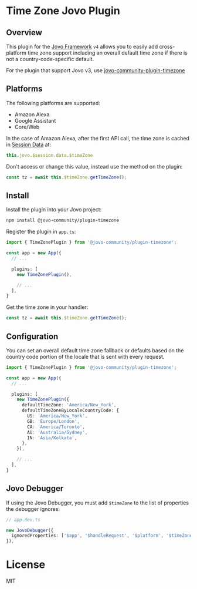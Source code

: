 # Time Zone Jovo Plugin
## Overview

This plugin for the [Jovo Framework](https://github.com/jovotech/jovo-framework) `v4` allows you to easily add cross-platform time zone support including an overall default time zone if there is not a country-code-specific default.

For the plugin that support Jovo v3, use [jovo-community-plugin-timezone](https://www.npmjs.com/package/jovo-community-plugin-timezone)

## Platforms

The following platforms are supported:

- Amazon Alexa
- Google Assistant
- Core/Web

In the case of Amazon Alexa, after the first API call, the time zone is cached in [Session Data](https://www.jovo.tech/docs/data#session-data) at:

```typescript
this.jovo.$session.data.$timeZone
```

Don't access or change this value, instead use the method on the plugin:

```js
const tz = await this.$timeZone.getTimeZone();
```

## Install

Install the plugin into your Jovo project:

```sh
npm install @jovo-community/plugin-timezone
```

Register the plugin in `app.ts`:

```typescript
import { TimeZonePlugin } from '@jovo-community/plugin-timezone';

const app = new App({
  // ...

  plugins: [
    new TimeZonePlugin(),

    // ...
  ],
}
```

Get the time zone in your handler:

```typescript
const tz = await this.$timeZone.getTimeZone();
```

## Configuration

You can set an overall default time zone fallback or defaults based on the country code portion of the locale that is sent with every request.

```typescript
import { TimeZonePlugin } from '@jovo-community/plugin-timezone';

const app = new App({
  // ...

  plugins: [
    new TimeZonePlugin({
      defaultTimeZone: 'America/New_York',
      defaultTimeZoneByLocaleCountryCode: {
        US: 'America/New_York',
        GB: 'Europe/London',
        CA: 'America/Toronto',
        AU: 'Australia/Sydney',
        IN: 'Asia/Kolkata',
      },
    }),

    // ...
  ],
}
```

## Jovo Debugger
If using the Jovo Debugger, you must add `$timeZone` to the list of properties the debugger ignores:

```ts
// app.dev.ts

new JovoDebugger({
  ignoredProperties: ['$app', '$handleRequest', '$platform', '$timeZone'],
}),
```

# License

MIT
